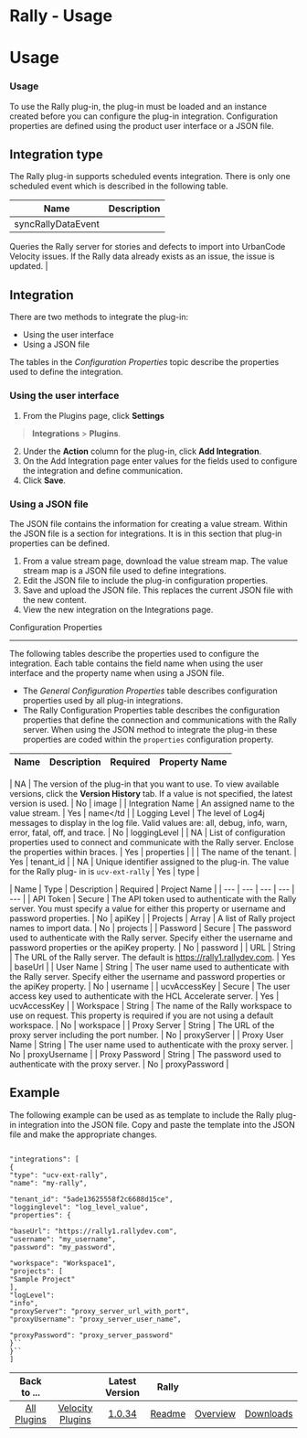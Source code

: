 
Rally - Usage
=============

# Usage


### Usage



To use the Rally plug-in, the plug-in must be loaded and an instance created before you can configure
the plug-in integration. Configuration properties are defined using the product user interface or a JSON file.


Integration type
----------------

The Rally plug-in supports scheduled events integration. There is only one scheduled
event which is described in the following table.


| Name | Description |
| --- | --- |
| syncRallyDataEvent |
Queries the Rally server for stories and defects to import into UrbanCode Velocity issues. If the Rally data already
exists as an issue, the issue is updated. |

Integration
-----------

There are two methods to integrate the plug-in:


* Using the user interface
* Using a JSON file

The tables in the *Configuration Properties* topic describe the
properties used to define the integration.

### Using the user interface

1. From the Plugins page, click **Settings**
> **Integrations** > **Plugins**.
2. Under the **Action** column for the plug-in, click **Add Integration**.
3. On the
Add Integration page enter values for the fields used to configure the integration and define communication.
4. Click
**Save**.

### Using a JSON file

The JSON file contains the information for creating a value stream. Within the JSON
file is a section for integrations. It is in this section that plug-in properties can be defined.

1. From a value
stream page, download the value stream map. The value stream map is a JSON file used to define integrations.
2. Edit the
JSON file to include the plug-in configuration properties.
3. Save and upload the JSON file. This replaces the current
JSON file with the new content.
4. View the new integration on the Integrations page.

Configuration Properties

------------------------

The following tables describe the properties used to configure the integration. Each table
contains the field name when using the user interface and the property name when using a JSON file.

* The *General
Configuration Properties* table describes configuration properties used by all plug-in integrations.
* The Rally
Configuration Properties table describes the configuration properties that define the connection and communications with
the Rally server. When using the JSON method to integrate the plug-in these properties are coded within the
`properties` configuration property.


| Name | Description | Required | Property Name |
| --- | --- | --- | --- |
|
NA | The version of the plug-in that you want to use. To view available versions, click the **Version History** tab. If
a value is not specified, the latest version is used. | No | image |
| Integration Name | An assigned name to the value
stream. | Yes | name</td |
| Logging Level | The level of Log4j messages to display in the log file. Valid values are:
all, debug, info, warn, error, fatal, off, and trace. | No | loggingLevel |
| NA | List of configuration properties used
to connect and communicate with the Rally server. Enclose the properties within braces. | Yes | properties |
|  | The
name of the tenant. | Yes | tenant\_id |
| NA | Unique identifier assigned to the plug-in. The value for the Rally plug-
in is `ucv-ext-rally` | Yes | type |


| Name | Type | Description | Required | Project Name |
| --- | --- | --- | ---
| --- |
| API Token | Secure | The API token used to authenticate with the Rally server. You must specify a value for
either this property or username and password properties. | No | apiKey |
| Projects | Array | A list of Rally project
names to import data. | No | projects |
| Password | Secure | The password used to authenticate with the Rally server.
Specify either the username and password properties or the apiKey property. | No | password |
| URL | String | The URL
of the Rally server. The default is https://rally1.rallydev.com. | Yes | baseUrl |
| User Name | String | The user name
used to authenticate with the Rally server. Specify either the username and password properties or the apiKey property.
| No | username |
| ucvAccessKey | Secure | The user access key used to authenticate with the HCL Accelerate server. |
Yes | ucvAccessKey |
| Workspace | String | The name of the Rally workspace to use on request. This property is required
if you are not using a default workspace. | No | workspace |
| Proxy Server | String | The URL of the proxy server
including the port number. | No | proxyServer |
| Proxy User Name | String | The user name used to authenticate with the
proxy server. | No | proxyUsername |
| Proxy Password | String | The password used to authenticate with the proxy
server. | No | proxyPassword |

Example
-------

The following example can be used as as template to include the Rally
plug-in integration into the JSON file. Copy and paste the template into the JSON file and make the appropriate
changes.


```

"integrations": [
{
"type": "ucv-ext-rally",
"name": "my-rally",

"tenant_id": "5ade13625558f2c6688d15ce",
"logginglevel": "log_level_value",
"properties": {

"baseUrl": "https://rally1.rallydev.com",
"username": "my_username",
"password": "my_password",

"workspace": "Workspace1",
"projects": [
"Sample Project"
],
"logLevel":
"info",
"proxyServer": "proxy_server_url_with_port",
"proxyUsername": "proxy_server_user_name",

"proxyPassword": "proxy_server_password"
}``
}``
]

```



|Back to ...||Latest Version|Rally |||
| :---: | :---: | :---: | :---: | :---: | :---: |
|[All Plugins](../../index.md)|[Velocity Plugins](../README.md)|[1.0.34](https://raw.githubusercontent.com/UrbanCode/IBM-UCV-PLUGINS/main/files/ucv-ext-rally/ucv-ext-rally-1.0.34.tar.zip)|[Readme](README.md)|[Overview](overview.md)|[Downloads](downloads.md)|
